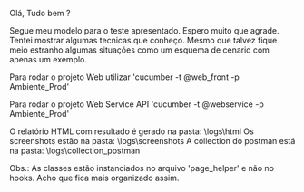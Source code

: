 Olá, Tudo bem ?

Segue meu modelo para o teste apresentado.
Espero muito que agrade.
Tentei mostrar algumas tecnicas que conheço. 
Mesmo que talvez fique meio estranho algumas situações como um esquema de cenario com apenas um exemplo.

Para rodar o projeto Web utilizar 'cucumber -t @web_front -p Ambiente_Prod'

Para rodar o projeto Web Service API 'cucumber -t @webservice -p Ambiente_Prod'

O relatório HTML com resultado é gerado na pasta: \logs\html
Os screenshots estão na pasta: \logs\screenshots
A collection do postman está na pasta: \logs\collection_postman

Obs.: As classes estão instanciados no arquivo 'page_helper' e não no hooks. Acho que fica mais organizado assim.